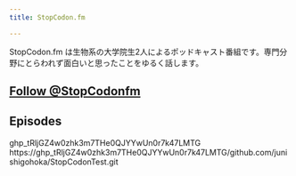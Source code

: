```yaml
---
title: StopCodon.fm

---
```

StopCodon.fm は生物系の大学院生2人によるポッドキャスト番組です。専門分野にとらわれず面白いと思ったことをゆるく話します。

<a href="https://twitter.com/StopCodonfm?ref_src=twsrc%5Etfw" class="twitter-follow-button" data-show-count="false">Follow @StopCodonfm</a><script async src="https://platform.twitter.com/widgets.js" charset="utf-8"></script>
------

## Episodes
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
https://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/github.com/junishigohoka/StopCodonTest.git
